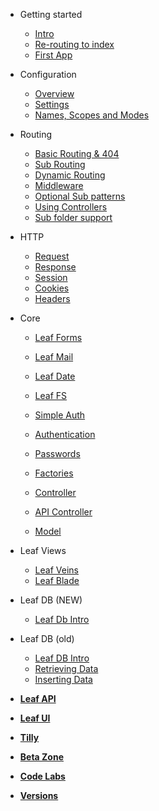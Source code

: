 * Getting started
  * [Intro](leaf/v/2.4.2/intro/)
  * [Re-routing to index](leaf/v/2.4.2/intro/htaccess)
  * [First App](leaf/v/2.4.2/intro/first)

* Configuration
  * [Overview](leaf/v/2.4.2/config/)
  * [Settings](leaf/v/2.4.2/config/settings)
  * [Names, Scopes and Modes](leaf/v/2.4.2/config/nsm)

* Routing
  * [Basic Routing & 404](leaf/v/2.4.2/routing/)
  * [Sub Routing](leaf/v/2.4.2/routing/sub-routing)
  * [Dynamic Routing](leaf/v/2.4.2/routing/dynamic)
  * [Middleware](leaf/v/2.4.2/routing/middleware)
  * [Optional Sub patterns](leaf/v/2.4.2/routing/sub-patterns)
  * [Using Controllers](leaf/v/2.4.2/routing/controller)
  * [Sub folder support](leaf/v/2.4.2/routing/sub-folder)

* HTTP
  * [Request](leaf/v/2.4.2/http/request)
  * [Response](leaf/v/2.4.2/http/response)
  * [Session](leaf/v/2.4.2/http/session)
  * [Cookies](leaf/v/2.4.2/http/cookies)
  * [Headers](leaf/v/2.4.2/http/headers)

* Core
  * [Leaf Forms](leaf/v/2.4.2/core/forms)
  * [Leaf Mail](leaf/v/2.4.2/core/mail)
  * [Leaf Date](leaf/v/2.4.2/core/date)
  * [Leaf FS](leaf/v/2.4.2/core/fs)
  
  * [Simple Auth](leaf/v/2.4.2/core/auth)
  * [Authentication](leaf/v/2.4.2/core/authentication)
  * [Passwords](leaf/v/2.4.2/core/passwords)
  
  * [Factories](leaf/v/2.4.2/core/factories)
  * [Controller](leaf/v/2.4.2/core/controller)
  * [API Controller](leaf/v/2.4.2/core/api-controller)
  * [Model](leaf/v/2.4.2/core/model)

* Leaf Views
  * [Leaf Veins](leaf/v/2.4.2/views/veins)
  * [Leaf Blade](leaf/v/2.4.2/views/blade)

* Leaf DB (NEW)
  * [Leaf Db Intro](leaf/v/2.4.2/db/)

* Leaf DB (old)
  * [Leaf DB Intro](leaf/v/2.4.2/database/)
  * [Retrieving Data](leaf/v/2.4.2/database/select)
  * [Inserting Data](leaf/v/2.4.2/database/insert)

* [**Leaf API**](leaf-api/)

* [**Leaf UI**](ui/)

* [**Tilly**](tilly/)

* [**Beta Zone**](leaf/v/2.4.2/beta-zone/)

* [**Code Labs**](codelabs/)

* [**Versions**](leaf/versions)
